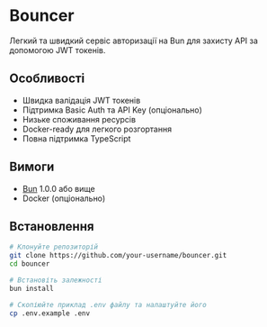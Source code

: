 # Bouncer

Легкий та швидкий сервіс авторизації на Bun для захисту API за допомогою JWT токенів.

## Особливості

- Швидка валідація JWT токенів
- Підтримка Basic Auth та API Key (опціонально)
- Низьке споживання ресурсів
- Docker-ready для легкого розгортання
- Повна підтримка TypeScript

## Вимоги

- [Bun](https://bun.sh/) 1.0.0 або вище
- Docker (опціонально)

## Встановлення

```bash
# Клонуйте репозиторій
git clone https://github.com/your-username/bouncer.git
cd bouncer

# Встановіть залежності
bun install

# Скопіюйте приклад .env файлу та налаштуйте його
cp .env.example .env
```
